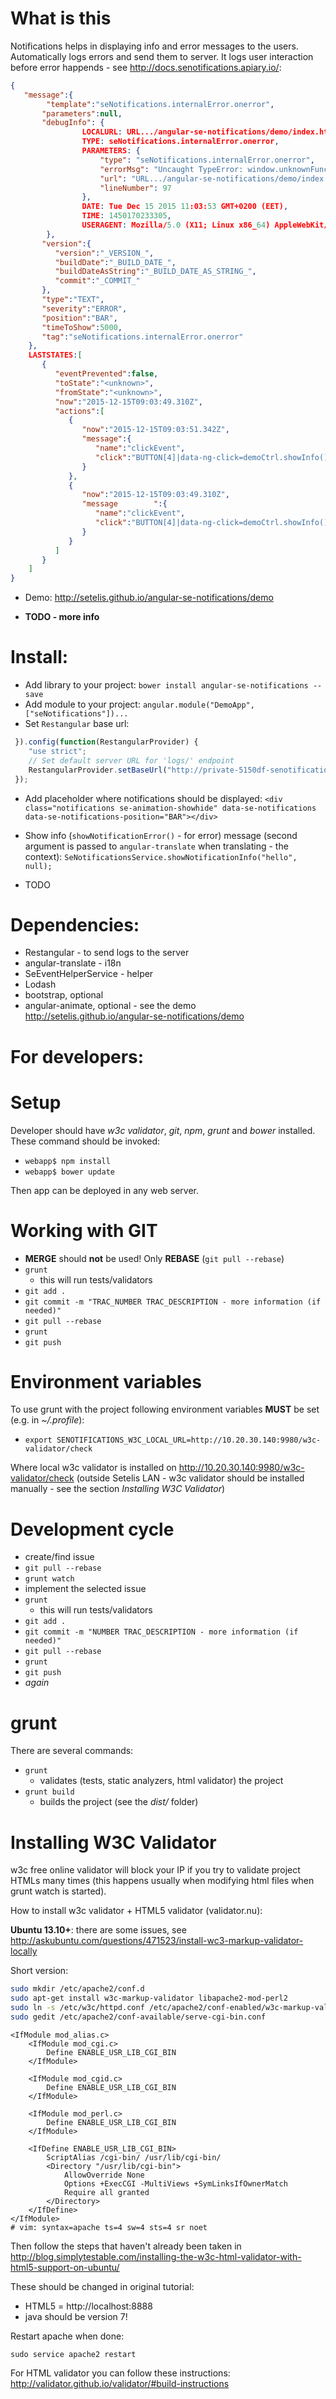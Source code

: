 # What is this

Notifications helps in displaying info and error messages to the users.
Automatically logs errors and send them to server. It logs user interaction before error happends - see http://docs.senotifications.apiary.io/:
```json
{
   "message":{
		"template":"seNotifications.internalError.onerror",
	   "parameters":null,
	   "debugInfo": {
				LOCALURL: URL.../angular-se-notifications/demo/index.html,
				TYPE: seNotifications.internalError.onerror,
				PARAMETERS: {
					"type": "seNotifications.internalError.onerror",
					"errorMsg": "Uncaught TypeError: window.unknownFunction is not a function",
					"url": "URL.../angular-se-notifications/demo/index.html",
					"lineNumber": 97
				},
				DATE: Tue Dec 15 2015 11:03:53 GMT+0200 (EET),
				TIME: 1450170233305,
				USERAGENT: Mozilla/5.0 (X11; Linux x86_64) AppleWebKit/537.36 (KHTML, like Gecko) Chrome/47.0.2526.73 Safari/537.36,
		},
	   "version":{
	      "version":"_VERSION_",
	      "buildDate":"_BUILD_DATE_",
	      "buildDateAsString":"_BUILD_DATE_AS_STRING_",
	      "commit":"_COMMIT_"
	   },
	   "type":"TEXT",
	   "severity":"ERROR",
	   "position":"BAR",
	   "timeToShow":5000,
	   "tag":"seNotifications.internalError.onerror"
	},
	LASTSTATES:[
	   {
	      "eventPrevented":false,
	      "toState":"<unknown>",
	      "fromState":"<unknown>",
	      "now":"2015-12-15T09:03:49.310Z",
	      "actions":[
	         {
	            "now":"2015-12-15T09:03:51.342Z",
	            "message":{
	               "name":"clickEvent",
	               "click":"BUTTON[4]|data-ng-click=demoCtrl.showInfo() < body"
	            }
	         },
	         {
	            "now":"2015-12-15T09:03:49.310Z",
	            "message		":{
	               "name":"clickEvent",
	               "click":"BUTTON[4]|data-ng-click=demoCtrl.showInfo() < body"
	            }
	         }
	      ]
	   }
	]
}
```


- Demo: http://setelis.github.io/angular-se-notifications/demo
* **TODO - more info**

# Install:

 - Add library to your project: ```bower install angular-se-notifications --save```
 - Add module to your project: ```angular.module("DemoApp", ["seNotifications"])...```
 - Set ```Restangular``` base url:
```js
 }).config(function(RestangularProvider) {
 	"use strict";
 	// Set default server URL for 'logs/' endpoint
 	RestangularProvider.setBaseUrl("http://private-5150df-senotifications.apiary-mock.com");
 });
 ```
 - Add placeholder where notifications should be displayed:
 ```<div class="notifications se-animation-showhide" data-se-notifications data-se-notifications-position="BAR"></div>```
 - Show info (```showNotificationError()``` - for error) message (second argument is passed to ```angular-translate``` when translating - the context):
 ```SeNotificationsService.showNotificationInfo("hello", null);```


 - TODO

# Dependencies:
 - Restangular - to send logs to the server
 - angular-translate - i18n
 - SeEventHelperService - helper
 - Lodash
 - bootstrap, optional
 - angular-animate, optional - see the demo http://setelis.github.io/angular-se-notifications/demo

# For developers:
# Setup

Developer should have *w3c validator*, *git*, *npm*, *grunt* and *bower* installed.
These command should be invoked:
 - ```webapp$ npm install```
 - ```webapp$ bower update```

Then app can be deployed in any web server.

# Working with GIT
 - **MERGE** should **not** be used! Only **REBASE** (```git pull --rebase```)
 - ```grunt```
   - this will run tests/validators
 - ```git add .```
 - ```git commit -m "TRAC_NUMBER TRAC_DESCRIPTION - more information (if needed)"```
 - ```git pull --rebase```
 - ```grunt```
 - ```git push```

# Environment variables

To use grunt with the project following environment variables **MUST** be set (e.g. in *~/.profile*):
 - ```export SENOTIFICATIONS_W3C_LOCAL_URL=http://10.20.30.140:9980/w3c-validator/check```

Where local w3c validator is installed on http://10.20.30.140:9980/w3c-validator/check (outside Setelis LAN - w3c validator should be installed manually - see the section *Installing W3C Validator*)

# Development cycle
 - create/find issue
 - ```git pull --rebase```
 - ```grunt watch```
 - implement the selected issue
 - ```grunt```
   - this will run tests/validators
 - ```git add .```
 - ```git commit -m "NUMBER TRAC_DESCRIPTION - more information (if needed)"```
 - ```git pull --rebase```
 - ```grunt```
 - ```git push```
 - *again*


# grunt
There are several commands:
 - ```grunt```
   - validates (tests, static analyzers, html validator) the project
 - ```grunt build```
   - builds the project (see the *dist/* folder)


# Installing W3C Validator
w3c free online validator will block your IP if you try to validate project HTMLs many times (this happens usually when modifying html files when grunt watch is started).

How to install w3c validator + HTML5 validator (validator.nu):

**Ubuntu 13.10+**: there are some issues, see http://askubuntu.com/questions/471523/install-wc3-markup-validator-locally


Short version:
```sh
sudo mkdir /etc/apache2/conf.d
sudo apt-get install w3c-markup-validator libapache2-mod-perl2
sudo ln -s /etc/w3c/httpd.conf /etc/apache2/conf-enabled/w3c-markup-validator.conf
sudo gedit /etc/apache2/conf-available/serve-cgi-bin.conf
```
```
<IfModule mod_alias.c>
    <IfModule mod_cgi.c>
        Define ENABLE_USR_LIB_CGI_BIN
    </IfModule>

    <IfModule mod_cgid.c>
        Define ENABLE_USR_LIB_CGI_BIN
    </IfModule>

    <IfModule mod_perl.c>
        Define ENABLE_USR_LIB_CGI_BIN
    </IfModule>

    <IfDefine ENABLE_USR_LIB_CGI_BIN>
        ScriptAlias /cgi-bin/ /usr/lib/cgi-bin/
        <Directory "/usr/lib/cgi-bin">
            AllowOverride None
            Options +ExecCGI -MultiViews +SymLinksIfOwnerMatch
            Require all granted
        </Directory>
    </IfDefine>
</IfModule>
# vim: syntax=apache ts=4 sw=4 sts=4 sr noet
 ```

Then follow the steps that haven't already been taken in http://blog.simplytestable.com/installing-the-w3c-html-validator-with-html5-support-on-ubuntu/

These should be changed in original tutorial:
 - HTML5 = http://localhost:8888
 - java should be version 7!


Restart apache when done:

```sudo service apache2 restart ```

For HTML validator you can follow these instructions: http://validator.github.io/validator/#build-instructions
